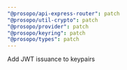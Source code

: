 ```yaml
---
"@prosopo/api-express-router": patch
"@prosopo/util-crypto": patch
"@prosopo/provider": patch
"@prosopo/keyring": patch
"@prosopo/types": patch
---
```


Add JWT issuance to keypairs
  